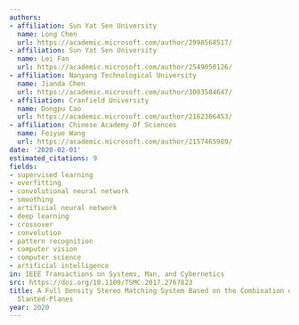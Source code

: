 ```yaml
---
authors:
- affiliation: Sun Yat Sen University
  name: Long Chen
  url: https://academic.microsoft.com/author/2998568517/
- affiliation: Sun Yat Sen University
  name: Lei Fan
  url: https://academic.microsoft.com/author/2549050126/
- affiliation: Nanyang Technological University
  name: Jianda Chen
  url: https://academic.microsoft.com/author/3003584647/
- affiliation: Cranfield University
  name: Dongpu Cao
  url: https://academic.microsoft.com/author/2162306453/
- affiliation: Chinese Academy Of Sciences
  name: Feiyue Wang
  url: https://academic.microsoft.com/author/2157465989/
date: '2020-02-01'
estimated_citations: 9
fields:
- supervised learning
- overfitting
- convolutional neural network
- smoothing
- artificial neural network
- deep learning
- crossover
- convolution
- pattern recognition
- computer vision
- computer science
- artificial intelligence
in: IEEE Transactions on Systems, Man, and Cybernetics
src: https://doi.org/10.1109/TSMC.2017.2767823
title: A Full Density Stereo Matching System Based on the Combination of CNNs and
  Slanted-Planes
year: 2020
---
```

